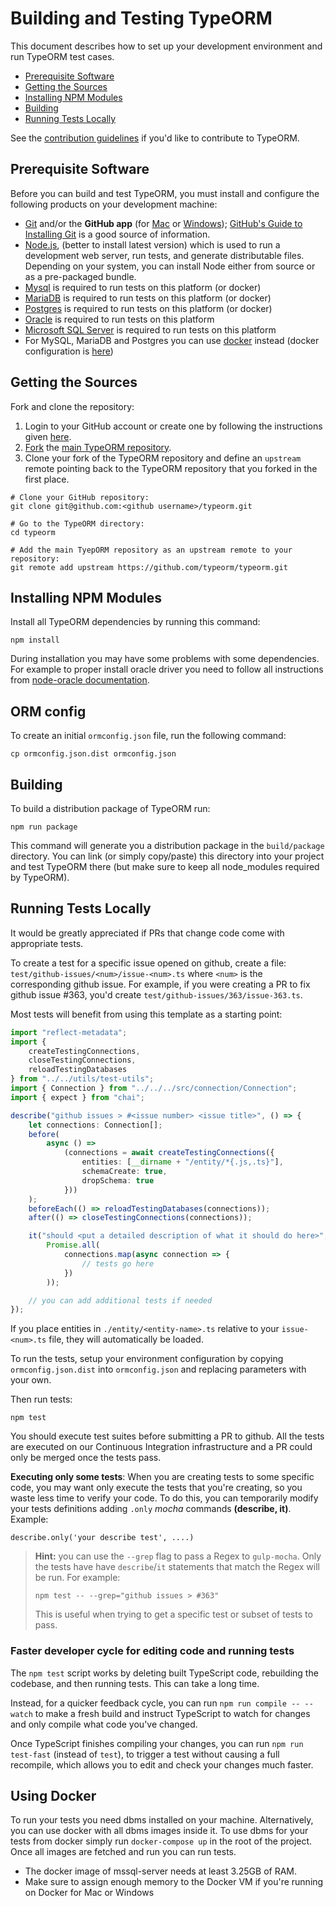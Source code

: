 # Building and Testing TypeORM

This document describes how to set up your development environment and run
TypeORM test cases.

-   [Prerequisite Software](#prerequisite-software)
-   [Getting the Sources](#getting-the-sources)
-   [Installing NPM Modules](#installing-npm-modules)
-   [Building](#building)
-   [Running Tests Locally](#running-tests-locally)

See the
[contribution guidelines](https://github.com/typeorm/typeorm/blob/master/CONTRIBUTING.md)
if you'd like to contribute to TypeORM.

## Prerequisite Software

Before you can build and test TypeORM, you must install and configure the
following products on your development machine:

-   [Git](http://git-scm.com) and/or the **GitHub app** (for
    [Mac](http://mac.github.com) or [Windows](http://windows.github.com));
    [GitHub's Guide to Installing Git](https://help.github.com/articles/set-up-git)
    is a good source of information.
-   [Node.js](http://nodejs.org), (better to install latest version) which is
    used to run a development web server, run tests, and generate distributable
    files. Depending on your system, you can install Node either from source or
    as a pre-packaged bundle.
-   [Mysql](https://www.mysql.com/) is required to run tests on this platform
    (or docker)
-   [MariaDB](https://mariadb.com/) is required to run tests on this platform
    (or docker)
-   [Postgres](https://www.postgresql.org/) is required to run tests on this
    platform (or docker)
-   [Oracle](https://www.oracle.com/database/index.html) is required to run
    tests on this platform
-   [Microsoft SQL Server](https://www.microsoft.com/en-us/cloud-platform/sql-server)
    is required to run tests on this platform
-   For MySQL, MariaDB and Postgres you can use
    [docker](https://www.docker.com/) instead (docker configuration is
    [here](https://github.com/typeorm/typeorm/blob/master/docker-compose.yml))

## Getting the Sources

Fork and clone the repository:

1. Login to your GitHub account or create one by following the instructions
   given [here](https://github.com/signup/free).
2. [Fork](http://help.github.com/forking) the
   [main TypeORM repository](https://github.com/typeorm/typeorm).
3. Clone your fork of the TypeORM repository and define an `upstream` remote
   pointing back to the TypeORM repository that you forked in the first place.

```shell
# Clone your GitHub repository:
git clone git@github.com:<github username>/typeorm.git

# Go to the TypeORM directory:
cd typeorm

# Add the main TyepORM repository as an upstream remote to your repository:
git remote add upstream https://github.com/typeorm/typeorm.git
```

## Installing NPM Modules

Install all TypeORM dependencies by running this command:

```shell
npm install
```

During installation you may have some problems with some dependencies. For
example to proper install oracle driver you need to follow all instructions from
[node-oracle documentation](https://github.com/oracle/node-oracledb).

## ORM config

To create an initial `ormconfig.json` file, run the following command:

```shell
cp ormconfig.json.dist ormconfig.json
```

## Building

To build a distribution package of TypeORM run:

```shell
npm run package
```

This command will generate you a distribution package in the `build/package`
directory. You can link (or simply copy/paste) this directory into your project
and test TypeORM there (but make sure to keep all node_modules required by
TypeORM).

## Running Tests Locally

It would be greatly appreciated if PRs that change code come with appropriate
tests.

To create a test for a specific issue opened on github, create a file:
`test/github-issues/<num>/issue-<num>.ts` where `<num>` is the corresponding
github issue. For example, if you were creating a PR to fix github issue #363,
you'd create `test/github-issues/363/issue-363.ts`.

Most tests will benefit from using this template as a starting point:

```ts
import "reflect-metadata";
import {
    createTestingConnections,
    closeTestingConnections,
    reloadTestingDatabases
} from "../../utils/test-utils";
import { Connection } from "../../../src/connection/Connection";
import { expect } from "chai";

describe("github issues > #<issue number> <issue title>", () => {
    let connections: Connection[];
    before(
        async () =>
            (connections = await createTestingConnections({
                entities: [__dirname + "/entity/*{.js,.ts}"],
                schemaCreate: true,
                dropSchema: true
            }))
    );
    beforeEach(() => reloadTestingDatabases(connections));
    after(() => closeTestingConnections(connections));

    it("should <put a detailed description of what it should do here>", () =>
        Promise.all(
            connections.map(async connection => {
                // tests go here
            })
        ));

    // you can add additional tests if needed
});
```

If you place entities in `./entity/<entity-name>.ts` relative to your
`issue-<num>.ts` file, they will automatically be loaded.

To run the tests, setup your environment configuration by copying
`ormconfig.json.dist` into `ormconfig.json` and replacing parameters with your
own.

Then run tests:

```shell
npm test
```

You should execute test suites before submitting a PR to github. All the tests
are executed on our Continuous Integration infrastructure and a PR could only be
merged once the tests pass.

**Executing only some tests**: When you are creating tests to some specific
code, you may want only execute the tests that you're creating, so you waste
less time to verify your code. To do this, you can temporarily modify your tests
definitions adding `.only` _mocha_ commands **(describe, it)**. Example:

```
describe.only('your describe test', ....)
```

> **Hint:** you can use the `--grep` flag to pass a Regex to `gulp-mocha`. Only
> the tests have have `describe`/`it` statements that match the Regex will be
> run. For example:
>
> ```shell
> npm test -- --grep="github issues > #363"
> ```
>
> This is useful when trying to get a specific test or subset of tests to pass.

### Faster developer cycle for editing code and running tests

The `npm test` script works by deleting built TypeScript code, rebuilding the
codebase, and then running tests. This can take a long time.

Instead, for a quicker feedback cycle, you can run `npm run compile -- --watch`
to make a fresh build and instruct TypeScript to watch for changes and only
compile what code you've changed.

Once TypeScript finishes compiling your changes, you can run `npm run test-fast`
(instead of `test`), to trigger a test without causing a full recompile, which
allows you to edit and check your changes much faster.

## Using Docker

To run your tests you need dbms installed on your machine. Alternatively, you
can use docker with all dbms images inside it. To use dbms for your tests from
docker simply run `docker-compose up` in the root of the project. Once all
images are fetched and run you can run tests.

-   The docker image of mssql-server needs at least 3.25GB of RAM.
-   Make sure to assign enough memory to the Docker VM if you're running on
    Docker for Mac or Windows
